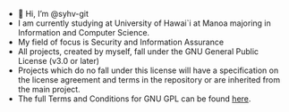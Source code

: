 - 👋 Hi, I’m @syhv-git
- I am currently studying at University of Hawai`i at Manoa majoring in Information and Computer Science.
- My field of focus is Security and Information Assurance
- All projects, created by myself, fall under the GNU General Public License (v3.0 or later)
- Projects which do no fall under this license will have a specification on the license agreement and terms in 
  the repository or are inherited from the main project.
- The full Terms and Conditions for GNU GPL can be found [here](https://choosealicense.com/licenses/gpl-3.0/).
